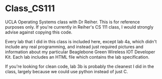 # Class_CS111
UCLA Operating Systems class with Dr Reiher.
This is for reference purposes only. If you're currently in Reiher's CS 111 class, I would strongly advise against copying this code.

Every lab that I did in this class is included here, except lab 4a, which didn't include any real programming, and instead just required pictures and information about my particular Beaglebone Green Wireless IOT Developer Kit. Each lab includes an HTML file which contains the lab specification.

If you're looking for clean code, lab 3b is probably the cleanest I did in the class, largely because we could use python instead of just C.
